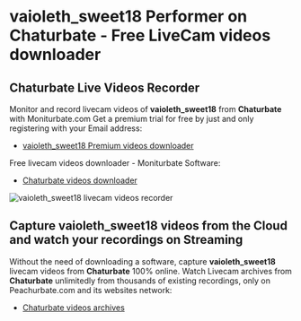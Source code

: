 # vaioleth_sweet18 Performer on Chaturbate - Free LiveCam videos downloader

## Chaturbate Live Videos Recorder

Monitor and record livecam videos of **vaioleth_sweet18** from **Chaturbate** with Moniturbate.com
Get a premium trial for free by just and only registering with your Email address:
* [vaioleth_sweet18 Premium videos downloader](https://moniturbate.com/request-demo-licence-key.html)

Free livecam videos downloader - Moniturbate Software:
* [Chaturbate videos downloader](https://moniturbate.com/moniturbate-download-software.html)

![vaioleth_sweet18 livecam videos recorder](https://peachurnet.com/templates/moniturbate-software.png)


## Capture vaioleth_sweet18 videos from the Cloud and watch your recordings on Streaming

Without the need of downloading a software, capture **vaioleth_sweet18** livecam videos from **Chaturbate** 100% online.
Watch Livecam archives from **Chaturbate** unlimitedly from thousands of existing recordings, only on Peachurbate.com and its websites network:
* [Chaturbate videos archives](https://peachurnet.com/)